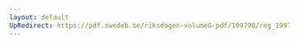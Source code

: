 ```yaml
---
layout: default
UpRedirect: https://pdf.swedeb.se/riksdagen-volumeG-pdf/199798/reg_199798/reg_199798_0292.pdf
---
```

